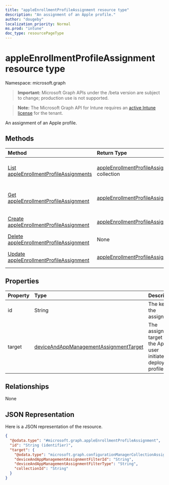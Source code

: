 ```yaml
---
title: "appleEnrollmentProfileAssignment resource type"
description: "An assignment of an Apple profile."
author: "dougeby"
localization_priority: Normal
ms.prod: "intune"
doc_type: resourcePageType
---
```


# appleEnrollmentProfileAssignment resource type

Namespace: microsoft.graph

> **Important:** Microsoft Graph APIs under the /beta version are subject to change; production use is not supported.

> **Note:** The Microsoft Graph API for Intune requires an [active Intune license](https://go.microsoft.com/fwlink/?linkid=839381) for the tenant.

An assignment of an Apple profile.

## Methods
|Method|Return Type|Description|
|:---|:---|:---|
|[List appleEnrollmentProfileAssignments](../api/intune-enrollment-appleenrollmentprofileassignment-list.md)|[appleEnrollmentProfileAssignment](../resources/intune-enrollment-appleenrollmentprofileassignment.md) collection|List properties and relationships of the [appleEnrollmentProfileAssignment](../resources/intune-enrollment-appleenrollmentprofileassignment.md) objects.|
|[Get appleEnrollmentProfileAssignment](../api/intune-enrollment-appleenrollmentprofileassignment-get.md)|[appleEnrollmentProfileAssignment](../resources/intune-enrollment-appleenrollmentprofileassignment.md)|Read properties and relationships of the [appleEnrollmentProfileAssignment](../resources/intune-enrollment-appleenrollmentprofileassignment.md) object.|
|[Create appleEnrollmentProfileAssignment](../api/intune-enrollment-appleenrollmentprofileassignment-create.md)|[appleEnrollmentProfileAssignment](../resources/intune-enrollment-appleenrollmentprofileassignment.md)|Create a new [appleEnrollmentProfileAssignment](../resources/intune-enrollment-appleenrollmentprofileassignment.md) object.|
|[Delete appleEnrollmentProfileAssignment](../api/intune-enrollment-appleenrollmentprofileassignment-delete.md)|None|Deletes a [appleEnrollmentProfileAssignment](../resources/intune-enrollment-appleenrollmentprofileassignment.md).|
|[Update appleEnrollmentProfileAssignment](../api/intune-enrollment-appleenrollmentprofileassignment-update.md)|[appleEnrollmentProfileAssignment](../resources/intune-enrollment-appleenrollmentprofileassignment.md)|Update the properties of a [appleEnrollmentProfileAssignment](../resources/intune-enrollment-appleenrollmentprofileassignment.md) object.|

## Properties
|Property|Type|Description|
|:---|:---|:---|
|id|String|The key of the assignment.|
|target|[deviceAndAppManagementAssignmentTarget](../resources/intune-shared-deviceandappmanagementassignmenttarget.md)|The assignment target for the Apple user initiated deployment profile.|

## Relationships
None

## JSON Representation
Here is a JSON representation of the resource.
<!-- {
  "blockType": "resource",
  "keyProperty": "id",
  "@odata.type": "microsoft.graph.appleEnrollmentProfileAssignment"
}
-->
``` json
{
  "@odata.type": "#microsoft.graph.appleEnrollmentProfileAssignment",
  "id": "String (identifier)",
  "target": {
    "@odata.type": "microsoft.graph.configurationManagerCollectionAssignmentTarget",
    "deviceAndAppManagementAssignmentFilterId": "String",
    "deviceAndAppManagementAssignmentFilterType": "String",
    "collectionId": "String"
  }
}
```






